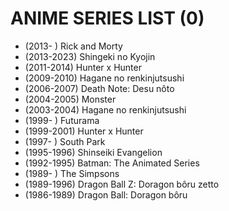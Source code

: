# ANIME SERIES LIST (0)

- (2013-    ) Rick and Morty
- (2013-2023) Shingeki no Kyojin
- (2011-2014) Hunter x Hunter
- (2009-2010) Hagane no renkinjutsushi
- (2006-2007) Death Note: Desu nôto
- (2004-2005) Monster
- (2003-2004) Hagane no renkinjutsushi
- (1999-    ) Futurama
- (1999-2001) Hunter x Hunter
- (1997-    ) South Park
- (1995-1996) Shinseiki Evangelion
- (1992-1995) Batman: The Animated Series
- (1989-    ) The Simpsons
- (1989-1996) Dragon Ball Z: Doragon bôru zetto
- (1986-1989) Dragon Ball: Doragon bôru